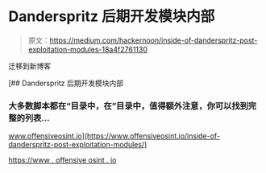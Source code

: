 # Danderspritz 后期开发模块内部

> 原文：<https://medium.com/hackernoon/inside-of-danderspritz-post-exploitation-modules-18a4f2761130>

迁移到新博客

[](https://www.offensiveosint.io/inside-of-danderspritz-post-exploitation-modules/) [## Danderspritz 后期开发模块内部

### 大多数脚本都在“目录中，在”目录中，值得额外注意，你可以找到完整的列表…

www.offensiveosint.io](https://www.offensiveosint.io/inside-of-danderspritz-post-exploitation-modules/) 

[https://www . offensive osint . io](https://www.offensiveosint.io/inside-of-danderspritz-post-exploitation-modules/)
